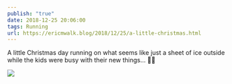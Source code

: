 ```yaml
---
publish: "true"
date: 2018-12-25 20:06:00
tags: Running
url: https://ericmwalk.blog/2018/12/25/a-little-christmas.html
---
```


A little Christmas day running on what seems like just a sheet of ice outside while the kids were busy with their new things... 🏃‍♂️

![](https://ericmwalk.blog/uploads/2022/394ba0146c.jpg)